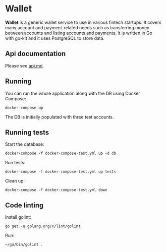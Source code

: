 # Wallet

**Wallet** is a generic wallet service to use in various fintech startups.
It covers many account and payment-related needs such as transferring money
between accounts and listing accounts and payments.
It is written in Go with go-kit and it uses PostgreSQL to store data.

## Api documentation

Please see [api.md](/docs/api.md).

## Running

You can run the whole application along with the DB using Docker Compose:

```
docker-compose up
```

The DB is initially populated with three test accounts.

## Running tests

Start the database:

```
docker-compose -f docker-compose-test.yml up -d db
```

Run tests:

```
docker-compose -f docker-compose-test.yml up tests
```

Clean up:

```
docker-compose -f docker-compose-test.yml down
```

## Code linting

Install golint:

```
go get -u golang.org/x/lint/golint
```

Run:

```
~/go/bin/golint .
```
